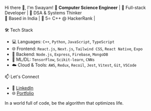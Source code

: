 Hi there 👋, I'm Swayam!
🚀 **Computer Science Engineer** | 🎯 Full-stack Developer | 🧠 DSA & Systems Thinker  
📍 Based in India | 🏅 5⭐ C++ @ HackerRank | 

🛠️ Tech Stack
- 💻 Languages: `C++`, `Python`, `JavaScript`, `TypeScript`
- 🌐 Frontend: `React.js`, `Next.js`, `Tailwind CSS`, `React Native`, `Expo`
- 🧰 Backend: `Node.js`, `Express`, `Firebase`, `MongoDB`
- 🧠 ML/DL: `TensorFlow`, `Scikit-learn`, `CNNs`
- ☁️ Cloud & Tools: `AWS`, `Redux`, `Recoil`, `Jest`, `Vitest`, `Git`, `VSCode`

📫 Let's Connect
- 💼 [LinkedIn](https://linkedin.com/in/yourprofile)
- 🌐 [Portfolio](https://yourportfolio.com)

In a world full of code, be the algorithm that optimizes life.
